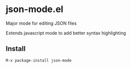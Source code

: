 json-mode.el
====

Major mode for editing JSON files

Extends javascript mode to add better syntax highlighting

Install
----

```
M-x package-install json-mode
```

